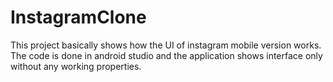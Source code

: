 # InstagramClone
This project basically shows how the UI of instagram mobile version works. The code is done in android studio and the application shows interface only without any working properties.
